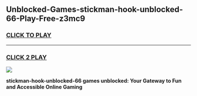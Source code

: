 
## Unblocked-Games-stickman-hook-unblocked-66-Play-Free-z3mc9
<h3>
<a href="https://premium76.site?title=stickman-hook-unblocked-66&ref=10A">CLICK TO PLAY</a></h3>
<hr>

<h3>
<a href="https://premium76.site?title=stickman-hook-unblocked-66&ref=10A">CLICK 2 PLAY</a>
  
</h3>

<a href="https://premium76.site?title=stickman-hook-unblocked-66&ref=10A"><img src="https://clearcache.store/games.png"></a>


**stickman-hook-unblocked-66 games unblocked: Your Gateway to Fun and Accessible Online Gaming**
